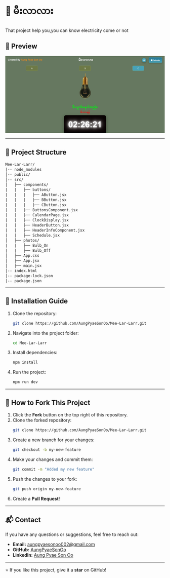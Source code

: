 # 📌 မီးလာလား

That project help you,you can know electricity come or not

## 📸 Preview

![Mee-Lar-larr](Mee-Lar-Larr.jpg)


---

## 📂 Project Structure
```
Mee-Lar-Larr/
|-- node_modules
│-- public/
│-- src/
│   ├── components/  
|   |   ├── buttons/
|   |   |   ├── AButton.jsx
|   |   |   ├── BButton.jsx
|   |   |   ├── CButton.jsx
│   │   ├── ButtonsComponent.jsx
│   │   ├── CalendarPage.jsx
|   |   ├── ClockDisplay.jsx
|   |   ├── HeaderButton.jsx
|   |   ├── HeaderInfoComponent.jsx
|   |   ├── Schedule.jsx
│   ├── photos/
|   |   ├── Bulb_On
|   |   ├── Bulb_Off
│   ├── App.css
│   ├── App.jsx
│   ├── main.jsx
│-- index.html
│-- package-lock.json
│-- package.json
```

---

## 🚀 Installation Guide

1. Clone the repository:
   ```bash
   git clone https://github.com/AungPyaeSonOo/Mee-Lar-Larr.git
   ```
2. Navigate into the project folder:
   ```bash
   cd Mee-Lar-Larr
   ```
3. Install dependencies:
   ```bash
   npm install
   ```
4. Run the project:
   ```bash
   npm run dev
   ```

---

## 🍴 How to Fork This Project
1. Click the **Fork** button on the top right of this repository.
2. Clone the forked repository:
   ```bash
   git clone https://github.com/AungPyaeSonOo/Mee-Lar-Larr.git
   ```
3. Create a new branch for your changes:
   ```bash
   git checkout -b my-new-feature
   ```
4. Make your changes and commit them:
   ```bash
   git commit -m "Added my new feature"
   ```
5. Push the changes to your fork:
   ```bash
   git push origin my-new-feature
   ```
6. Create a **Pull Request**!

---

## 📬 Contact

If you have any questions or suggestions, feel free to reach out:
- **Email:** aungpyaesonoo002@gmail.com
- **GitHub:** [AungPyaeSonOo](https://github.com/AungPyaeSonOo)
- **LinkedIn:** [Aung Pyae Son Oo](https//linkedin.com/in/aung-pyae-son-oo-635761354)

---

⭐ If you like this project, give it a **star** on GitHub!

